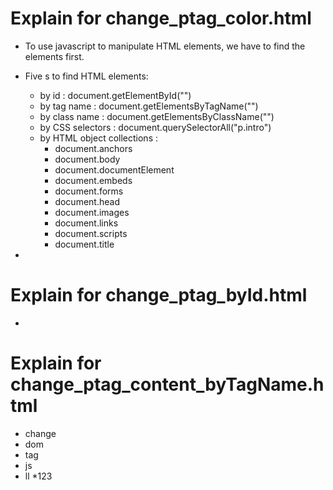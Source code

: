 # Explain for change_ptag_color.html
* To use javascript to manipulate HTML elements, we have to find the elements first.
* Five s to find HTML elements:
  - by id : document.getElementById("")
  - by tag name : document.getElementsByTagName("")
  - by class name : document.getElementsByClassName("")
  - by CSS selectors : document.querySelectorAll("p.intro")
  - by HTML object collections :
    - document.anchors
    - document.body
    - document.documentElement
    - document.embeds
    - document.forms
    - document.head
    - document.images
    - document.links
    - document.scripts
    - document.title

* 
# Explain for change_ptag_byId.html
* 
# Explain for change_ptag_content_byTagName.html
* change
* dom
* tag
* js
* ll
*123
